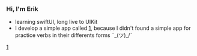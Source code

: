 ### Hi, I'm Erik

- learning swiftUI, long live to UIKit
- I develop a simple app called [1](Verbs), because I didn't found a simple app for practice verbs in their differents forms ¯\_(ツ)_/¯

[1](https://apps.apple.com/us/app/verbs/id1323891770)

